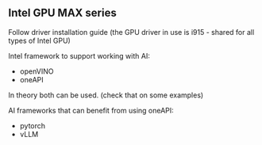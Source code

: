 ## Intel GPU MAX series

Follow driver installation guide (the GPU driver in use is i915 - shared for all types of Intel GPU)

Intel framework to support working with AI:
- openVINO
- oneAPI

In theory both can be used. (check that on some examples)

AI frameworks that can benefit from using oneAPI:
- pytorch
- vLLM